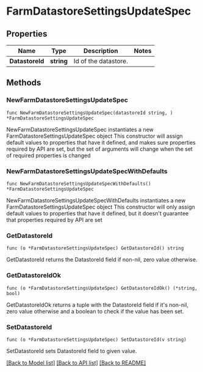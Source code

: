 # FarmDatastoreSettingsUpdateSpec

## Properties

Name | Type | Description | Notes
------------ | ------------- | ------------- | -------------
**DatastoreId** | **string** | Id of the datastore. | 

## Methods

### NewFarmDatastoreSettingsUpdateSpec

`func NewFarmDatastoreSettingsUpdateSpec(datastoreId string, ) *FarmDatastoreSettingsUpdateSpec`

NewFarmDatastoreSettingsUpdateSpec instantiates a new FarmDatastoreSettingsUpdateSpec object
This constructor will assign default values to properties that have it defined,
and makes sure properties required by API are set, but the set of arguments
will change when the set of required properties is changed

### NewFarmDatastoreSettingsUpdateSpecWithDefaults

`func NewFarmDatastoreSettingsUpdateSpecWithDefaults() *FarmDatastoreSettingsUpdateSpec`

NewFarmDatastoreSettingsUpdateSpecWithDefaults instantiates a new FarmDatastoreSettingsUpdateSpec object
This constructor will only assign default values to properties that have it defined,
but it doesn't guarantee that properties required by API are set

### GetDatastoreId

`func (o *FarmDatastoreSettingsUpdateSpec) GetDatastoreId() string`

GetDatastoreId returns the DatastoreId field if non-nil, zero value otherwise.

### GetDatastoreIdOk

`func (o *FarmDatastoreSettingsUpdateSpec) GetDatastoreIdOk() (*string, bool)`

GetDatastoreIdOk returns a tuple with the DatastoreId field if it's non-nil, zero value otherwise
and a boolean to check if the value has been set.

### SetDatastoreId

`func (o *FarmDatastoreSettingsUpdateSpec) SetDatastoreId(v string)`

SetDatastoreId sets DatastoreId field to given value.



[[Back to Model list]](../README.md#documentation-for-models) [[Back to API list]](../README.md#documentation-for-api-endpoints) [[Back to README]](../README.md)


